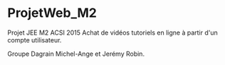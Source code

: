 # ProjetWeb_M2
Projet JEE M2 ACSI 2015
Achat de vidéos tutoriels en ligne à partir d'un compte utilisateur.

Groupe Dagrain Michel-Ange et Jerémy Robin.
